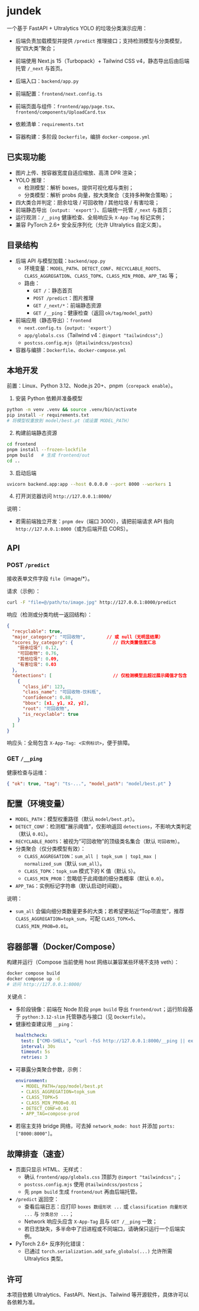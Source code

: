 # jundek

一个基于 FastAPI + Ultralytics YOLO 的垃圾分类演示应用：
- 后端负责加载模型并提供 `/predict` 推理接口；支持检测模型与分类模型，按“四大类”聚合；
- 前端使用 Next.js 15（Turbopack）+ Tailwind CSS v4，静态导出后由后端托管 `/_next` 与首页。

- 后端入口：`backend/app.py`
- 前端配置：`frontend/next.config.ts`
- 前端页面与组件：`frontend/app/page.tsx`、`frontend/components/UploadCard.tsx`
- 依赖清单：`requirements.txt`
- 容器构建：多阶段 `Dockerfile`，编排 `docker-compose.yml`

## 已实现功能

- 图片上传、按容器宽度自适应缩放、高清 DPR 渲染；
- YOLO 推理：
  - 检测模型：解析 boxes，提供可视化框与类别；
  - 分类模型：解析 probs 向量，按大类聚合（支持多种聚合策略）；
- 四大类合并判定：厨余垃圾 / 可回收物 / 其他垃圾 / 有害垃圾；
- 前端静态导出（`output: 'export'`）、后端统一托管 `/_next` 与首页；
- 运行观测：`/__ping` 健康检查、全局响应头 `X-App-Tag` 标记实例；
- 兼容 PyTorch 2.6+ 安全反序列化（允许 Ultralytics 自定义类）。

## 目录结构

- 后端 API 与模型加载：`backend/app.py`
  - 环境变量：`MODEL_PATH`、`DETECT_CONF`、`RECYCLABLE_ROOTS`、`CLASS_AGGREGATION`、`CLASS_TOPK`、`CLASS_MIN_PROB`、`APP_TAG` 等；
  - 路由：
    - `GET /`：静态首页
    - `POST /predict`：图片推理
    - `GET /_next/*`：前端静态资源
    - `GET /__ping`：健康检查（返回 `ok/tag/model_path`）
- 前端应用（静态导出）：`frontend`
  - `next.config.ts`（`output: 'export'`）
  - `app/globals.css`（Tailwind v4：`@import "tailwindcss";`）
  - `postcss.config.mjs`（`@tailwindcss/postcss`）
- 容器与编排：`Dockerfile`、`docker-compose.yml`

## 本地开发

前置：Linux、Python 3.12、Node.js 20+、pnpm（`corepack enable`）。

1) 安装 Python 依赖并准备模型
```bash
python -m venv .venv && source .venv/bin/activate
pip install -r requirements.txt
# 将模型权重放到 model/best.pt（或设置 MODEL_PATH）
```

2) 构建前端静态资源
```bash
cd frontend
pnpm install --frozen-lockfile
pnpm build   # 生成 frontend/out
cd ..
```

3) 启动后端
```bash
uvicorn backend.app:app --host 0.0.0.0 --port 8000 --workers 1
```

4) 打开浏览器访问 `http://127.0.0.1:8000/`

说明：
- 若需前端独立开发：`pnpm dev`（端口 3000），请把前端请求 API 指向 `http://127.0.0.1:8000`（或为后端开启 CORS）。

## API

### POST `/predict`
接收表单文件字段 `file`（image/*）。

请求（示例）：
```bash
curl -F "file=@/path/to/image.jpg" http://127.0.0.1:8000/predict
```

响应（检测或分类均统一返回结构）：
```json
{
  "recyclable": true,
  "major_category": "可回收物",        // 或 null（无明显结果）
  "scores_by_category": {               // 四大类置信度汇总
    "厨余垃圾": 0.12,
    "可回收物": 0.76,
    "其他垃圾": 0.09,
    "有害垃圾": 0.03
  },
  "detections": [                       // 仅检测模型且超过展示阈值才包含
    {
      "class_id": 123,
      "class_name": "可回收物-饮料瓶",
      "confidence": 0.88,
      "bbox": [x1, y1, x2, y2],
      "root": "可回收物",
      "is_recyclable": true
    }
  ]
}
```

响应头：全局包含 `X-App-Tag: <实例标识>`，便于排障。

### GET `/__ping`
健康检查与运维：
```json
{ "ok": true, "tag": "ts-...", "model_path": "model/best.pt" }
```

## 配置（环境变量）

- `MODEL_PATH`：模型权重路径（默认 `model/best.pt`）。
- `DETECT_CONF`：检测框“展示阈值”，仅影响返回 `detections`，不影响大类判定（默认 `0.01`）。
- `RECYCLABLE_ROOTS`：被视为“可回收物”的顶级类名集合（默认 `可回收物`）。
- 分类聚合（仅分类模型有效）：
  - `CLASS_AGGREGATION`：`sum_all | topk_sum | top1_max | normalized_sum`（默认 `sum_all`）。
  - `CLASS_TOPK`：`topk_sum` 模式下的 K 值（默认 `5`）。
  - `CLASS_MIN_PROB`：忽略低于此阈值的细分类概率（默认 `0.0`）。
- `APP_TAG`：实例标记字符串（默认启动时间戳）。

说明：
- `sum_all` 会偏向细分类数量更多的大类；若希望更贴近“Top项直觉”，推荐 `CLASS_AGGREGATION=topk_sum`，可配 `CLASS_TOPK=5`、`CLASS_MIN_PROB=0.01`。

## 容器部署（Docker/Compose）

构建并运行（Compose 当前使用 host 网络以兼容某些环境不支持 veth）：
```bash
docker compose build
docker compose up -d
# 访问 http://127.0.0.1:8000/
```

关键点：
- 多阶段镜像：前端在 Node 阶段 `pnpm build` 导出 `frontend/out`；运行阶段基于 `python:3.12-slim` 托管静态与接口（见 `Dockerfile`）。
- 健康检查建议用 `__ping`：
  ```yaml
  healthcheck:
    test: ["CMD-SHELL", "curl -fsS http://127.0.0.1:8000/__ping || exit 1"]
    interval: 30s
    timeout: 5s
    retries: 3
  ```
- 可暴露分类聚合参数，示例：
  ```yaml
  environment:
    - MODEL_PATH=/app/model/best.pt
    - CLASS_AGGREGATION=topk_sum
    - CLASS_TOPK=5
    - CLASS_MIN_PROB=0.01
    - DETECT_CONF=0.01
    - APP_TAG=compose-prod
  ```
- 若宿主支持 bridge 网络，可去掉 `network_mode: host` 并添加 `ports: ["8000:8000"]`。

## 故障排查（速查）

- 页面只显示 HTML、无样式：
  - 确认 `frontend/app/globals.css` 顶部为 `@import "tailwindcss";`；
  - `postcss.config.mjs` 使用 `@tailwindcss/postcss`；
  - 先 `pnpm build` 生成 `frontend/out` 再由后端托管。
- `/predict` 返回空：
  - 查看后端日志：应打印 `boxes 数组形状 ...` 或 `classification 向量形状 ...` 与 `分类总分 ...`；
  - Network 响应头应含 `X-App-Tag` 且与 `GET /__ping` 一致；
  - 若日志缺失，多半命中了旧进程或不同端口，请确保只运行一个后端实例。
- PyTorch 2.6+ 反序列化错误：
  - 已通过 `torch.serialization.add_safe_globals(...)` 允许所需 Ultralytics 类型。

## 许可

本项目依赖 Ultralytics、FastAPI、Next.js、Tailwind 等开源软件，具体许可以各依赖为准。

